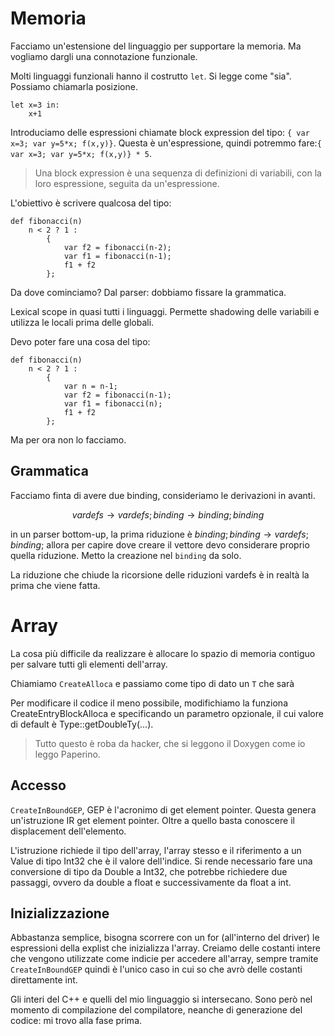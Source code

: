 # Memoria

Facciamo un'estensione del linguaggio per supportare la memoria. Ma vogliamo dargli una connotazione funzionale.

Molti linguaggi funzionali hanno il costrutto `let`. Si legge come "sia". Possiamo chiamarla posizione.

```
let x=3 in:
    x+1
```

Introduciamo delle espressioni chiamate block expression del tipo: `{ var x=3; var y=5*x; f(x,y)}`.
Questa è un'espressione, quindi potremmo fare:`{ var x=3; var y=5*x; f(x,y)} * 5`.

> Una block expression è una sequenza di definizioni di variabili, con la loro espressione, seguita da un'espressione.

L'obiettivo è scrivere qualcosa del tipo:

```
def fibonacci(n)
    n < 2 ? 1 :
        {
            var f2 = fibonacci(n-2);
            var f1 = fibonacci(n-1);
            f1 + f2
        };
```

Da dove cominciamo? Dal parser: dobbiamo fissare la grammatica.

Lexical scope in quasi tutti i linguaggi. Permette shadowing delle variabili e utilizza le locali prima delle globali.

Devo poter fare una cosa del tipo:

```
def fibonacci(n)
    n < 2 ? 1 :
        {
            var n = n-1;
            var f2 = fibonacci(n-1);
            var f1 = fibonacci(n);
            f1 + f2
        };
```
Ma per ora non lo facciamo.

## Grammatica

Facciamo finta di avere due binding, consideriamo le derivazioni in avanti.

$$
vardefs \to vardefs; binding \to binding; binding
$$

in un parser bottom-up, la prima riduzione è $binding; binding \to vardefs; binding$; allora per capire dove creare il
vettore devo considerare proprio quella riduzione. Metto la creazione nel `binding` da solo.

La riduzione che chiude la ricorsione delle riduzioni vardefs è in realtà la prima che viene fatta.

# Array

La cosa più difficile da realizzare è allocare lo spazio di memoria contiguo per salvare tutti gli elementi dell'array.

Chiamiamo `CreateAlloca` e passiamo come tipo di dato un `T` che sarà 

Per modificare il codice il meno possibile, modifichiamo la funziona CreateEntryBlockAlloca e specificando un parametro
opzionale, il cui valore di default è Type::getDoubleTy(...).

> Tutto questo è roba da hacker, che si leggono il Doxygen come io leggo Paperino.

## Accesso

`CreateInBoundGEP`, GEP è l'acronimo di get element pointer. Questa genera un'istruzione IR get element pointer. Oltre a
quello basta conoscere il displacement dell'elemento.

L'istruzione richiede il tipo dell'array, l'array stesso e il riferimento a un Value di tipo Int32 che è il valore
dell'indice.
Si rende necessario fare una conversione di tipo da Double a Int32, che potrebbe richiedere due passaggi, ovvero da
double a float e successivamente da float a int.

## Inizializzazione

Abbastanza semplice, bisogna scorrere con un for (all'interno del driver) le espressioni della explist che inizializza
l'array. Creiamo delle costanti intere che vengono utilizzate come indicie per accedere all'array, sempre tramite
`CreateInBoundGEP` quindi è l'unico caso in cui so che avrò delle costanti direttamente int.

Gli interi del C++ e quelli del mio linguaggio si intersecano. Sono però nel momento di compilazione del compilatore,
neanche di generazione del codice: mi trovo alla fase prima.
